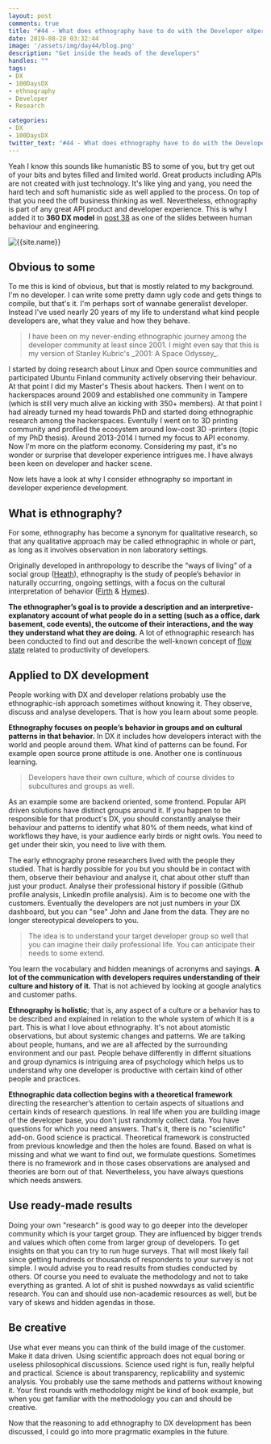 ```yaml
---
layout: post
comments: true
title: "#44 - What does ethnography have to do with the Developer eXperience?"
date: 2019-08-28 03:32:44
image: '/assets/img/day44/blog.png'
description: "Get inside the heads of the developers"
handles: "" 
tags:
- DX 
- 100DaysDX
- ethnography
- Developer
- Research

categories:
- DX
- 100DaysDX
twitter_text: "#44 - What does ethnography have to do with the Developer eXperience?"
---
```


Yeah I know this sounds like humanistic BS to some of you, but try get out of your bits and bytes filled and limited world. Great products including APIs are not created with just technology. It's like ying and yang, you need the hard tech and soft humanistic side as well applied to the process. On top of that you need the off business thinking as well. Nevertheless, ethnography is part of any great API product and developer experience. This is why I added it to **360 DX model** in [post 38]() as one of the slides between human behaviour and engineering. 

<img itemprop="image" src="/assets/img/day38/dx-disciplines-35.png" alt="{{site.name}}"/>

## Obvious to some

To me this is kind of obvious, but that is mostly related to my background. I'm no developer. I can write some pretty damn ugly code and gets things to compile, but that's it. I'm perhaps sort of wannabe generalist developer. Instead I've used nearly 20 years of my life to understand what kind people developers are, what they value and how they behave. 

<blockquote>I have been on my never-ending ethnographic journey among the developer community at least since 2001. I might even say that this is my version of Stanley Kubric's _2001: A Space Odyssey_.</blockquote> 

I started by doing research about Linux and Open source communities and participated Ubuntu Finland community actively observing their behaviour. At that point I did my Master's Thesis about hackers. Then I went on to hackerspaces around 2009 and established one community in Tampere (which is still very much alive an kicking with 350+ members). At that point I had already turned my head towards PhD and started doing ethnographic research among the hackerspaces. Eventully I went on to 3D printing community and profiled the ecosystem around low-cost 3D -printers (topic of my PhD thesis). Around 2013-2014 I turned my focus to API economy. Now I'm more on the platform economy. Considering my past, it's no wonder or surprise that developer experience intrigues me. I have always been keen on developer and hacker scene. 

Now lets have a look at why I consider ethnography so important in developer experience development. 

## What is ethnography? 

For some, ethnography has become a synonym for qualitative research, so that any qualitative approach may be called ethnographic in whole or part, as long  as it involves observation in non laboratory settings. 

Originally developed in anthropology to describe the “ways of living” of a social group ([Heath](https://eric.ed.gov/?id=ED216556)), ethnography is the study of people’s behavior in  naturally  occurring, ongoing settings, with a focus on the cultural interpretation of behavior ([Firth](https://www.taylorfrancis.com/books/9781315017525) & [Hymes](https://files.eric.ed.gov/fulltext/ED216554.pdf)). 

**The ethnographer’s goal  is to provide a description and an interpretive-explanatory account of what people do in a setting (such as a office, dark basement, code events), the outcome of their interactions, and the way they understand what they are doing.** A lot of ethnographic research has been conducted to find out and describe the well-known concept of [flow state](https://100daysdx.com/2/) related to productivity of developers.


## Applied to DX development

People working with DX and developer relations probably use the ethnographic-ish approach sometimes without knowing it. They observe, discuss and analyse developers. That is how you learn about some people. 

**Ethnography focuses on people’s behavior in groups and on cultural patterns in that behavior.** In DX it includes how developers interact with the world and people around them. What kind of patterns can be found. For example open source prone attitude is one. Another one is continuous learning. 

<blockquote>Developers have their own culture, which of course divides to subcultures and groups as well.</blockquote> 

As an example some are backend oriented, some frontend. Popular API driven solutions have distinct groups around it. If you happen to be responsible for that product's DX, you should constantly analyse their behaviour and patterns to identify what 80% of them needs, what kind of workflows they have, is your audience early birds or night owls. You need to get under their skin, you need to live with them. 

The early ethnography prone researchers lived with the people they studied. That is hardly possible for you but you should be in contact with them, observe their behaviour and analyse it, chat about other stuff than just your product. Analyse their professional history if possible (Github profile analysis, LinkedIn profile analysis). Aim is to become one with the customers. Eventually the developers are not just numbers in your DX dashboard, but you can "see" John and Jane from the data. They are no longer stereotypical developers to you. 

<blockquote>The idea is to understand your target developer group so well that you can imagine their daily professional life. You can anticipate their needs to some extend.</blockquote> 

You learn the vocabulary and hidden meanings of acronyms and sayings. **A lot of the communication with developers requires understanding of their culture and history of it.** That is not achieved by looking at google analytics and customer paths. 

**Ethnography is holistic**; that is, any aspect of a culture or a behavior has to be described and explained in relation to the whole system of which it is a part. This is what I love about ethnography. It's not about atomistic observations, but about systemic changes and patterns. We are talking about people, humans, and we are all affected by the surrounding environment and our past. People behave differently in differnt situations and group dynamics is intriguing area of psychology which helps us to understand why one developer is productive with certain kind of other people and practices. 

**Ethnographic data collection begins with a theoretical framework** directing the researcher’s attention to certain aspects of situations and certain kinds of research questions. In real life when you are building image of the developer base, you don't just randomly collect data. You have questions for which you need answers. That's it, there is no "scientific" add-on. Good science is practical. Theoretical framework is constructed from previous knowledge and then the holes are found. Based on what is missing and what we want to find out, we formulate questions. Sometimes there is no framework and in those cases observations are analysed and theories are born out of that. Nevertheless, you have always questions which needs answers. 

## Use ready-made results

Doing your own "research" is good way to go deeper into the developer community which is your target group. They are influenced by bigger trends and values which often come from larger group of developers. To get insights on that you can try to run huge surveys. That will most likely fail since getting hundreds or thousands of respondents to your survey is not simple. I would advise you to read results from studies conducted by others. Of course you need to evaluate the methodology and not to take everything as granted. A lot of shit is pushed nowwdays as valid scientific research. You can and should use non-academic resources as well, but be vary of skews and hidden agendas in those. 

## Be creative 

Use what ever means you can think of the build image of the customer. Make it data driven. Using scientific approach does not equal boring or useless philosophical discussions. Science used right is fun, really helpful and practical. Science is about transparency, replicability and systemic analysis. You probably use the same methods and patterns without knowing it. Your first rounds with methodology might be kind of book example, but when you get familiar with the methodology you can and should be creative. 

Now that the reasoning to add ethnography to DX development has been discussed, I could go into more pragrmatic examples in the future. 